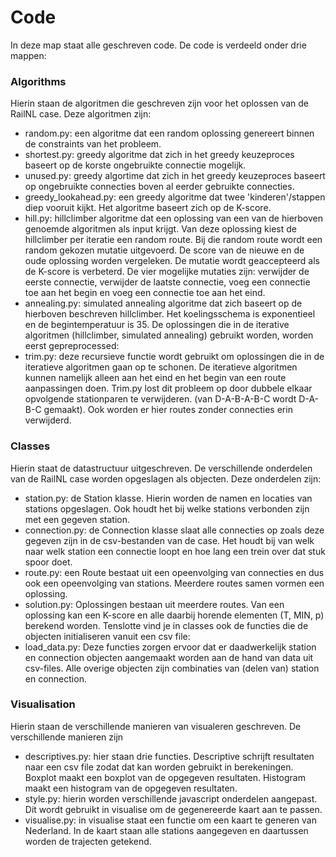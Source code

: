 # Code 

In deze map staat alle geschreven code. De code is verdeeld onder drie mappen:

### Algorithms
Hierin staan de algoritmen die geschreven zijn voor het oplossen van de RailNL case.
Deze algoritmen zijn:
  * random.py: een algoritme dat een random oplossing genereert binnen de constraints van het probleem.
  * shortest.py: greedy algoritme dat zich in het greedy keuzeproces baseert op de korste ongebruikte connectie mogelijk.
  * unused.py: greedy algortime dat zich in het greedy keuzeproces baseert op ongebruikte connecties boven al eerder gebruikte connecties.
  * greedy_lookahead.py: een greedy algoritme dat twee 'kinderen'/stappen diep vooruit kijkt. Het algoritme baseert zich op de K-score.
  * hill.py: hillclimber algoritme dat een oplossing van een van de hierboven genoemde algoritmen als input krijgt. Van deze oplossing kiest de hillclimber per iteratie een random route. Bij die random route wordt een random gekozen mutatie uitgevoerd. De score van de nieuwe en de oude oplossing worden vergeleken. De mutatie wordt geaccepteerd als de K-score is verbeterd. De vier mogelijke mutaties zijn: verwijder de eerste connectie, verwijder de laatste connectie, voeg een connectie toe aan het begin en voeg een connectie toe aan het eind.
  * annealing.py: simulated annealing algoritme dat zich baseert op de hierboven beschreven hillclimber. Het koelingsschema is exponentieel en de begintemperatuur is 35.
  De oplossingen die in de iterative algoritmen (hillclimber, simulated annealing) gebruikt worden, worden eerst gepreprocessed:
  * trim.py: deze recursieve functie wordt gebruikt om oplossingen die in de iteratieve algoritmen gaan op te schonen. De iteratieve algoritmen kunnen namelijk alleen aan het eind en het begin van een route aanpassingen doen. Trim.py lost dit probleem op door dubbele elkaar opvolgende stationparen te verwijderen. (van D-A-B-A-B-C wordt D-A-B-C gemaakt). Ook worden er hier routes zonder connecties erin verwijderd.

### Classes
Hierin staat de datastructuur uitgeschreven. De verschillende onderdelen van de RailNL case worden opgeslagen als objecten.
Deze onderdelen zijn:
  * station.py: de Station klasse. Hierin worden de namen en locaties van stations opgeslagen. Ook houdt het bij welke stations verbonden zijn met een gegeven station.
  * connection.py: de Connection klasse slaat alle connecties op zoals deze gegeven zijn in de csv-bestanden van de case. Het houdt bij van welk naar welk station een connectie loopt en hoe lang een trein over dat stuk spoor doet.
  * route.py: een Route bestaat uit een opeenvolging van connecties en dus ook een opeenvolging van stations. Meerdere routes samen vormen een oplossing.
  * solution.py: Oplossingen bestaan uit meerdere routes. Van een oplossing kan een K-score en alle daarbij horende elementen (T, MIN, p) berekend worden.
  Tenslotte vind je in classes ook de functies die de objecten initialiseren vanuit een csv file:
  * load_data.py: Deze functies zorgen ervoor dat er daadwerkelijk station en connection objecten aangemaakt worden aan de hand van data uit csv-files. Alle overige objecten zijn combinaties van (delen van) station en connection.

### Visualisation
Hierin staan de verschillende manieren van visualeren geschreven. De verschillende manieren zijn
* descriptives.py: hier staan drie functies. Descriptive schrijft resultaten naar een csv file zodat dat kan worden gebruikt in berekeningen. Boxplot maakt een boxplot van de opgegeven resultaten. Histogram maakt een histogram van de opgegeven resultaten.
* style.py: hierin worden verschillende javascript onderdelen aangepast. Dit wordt gebruikt in visualise om de gegenereerde kaart aan te passen. 
* visualise.py: in visualise staat een functie om een kaart te generen van Nederland. In de kaart staan alle stations aangegeven en daartussen worden de trajecten getekend. 
